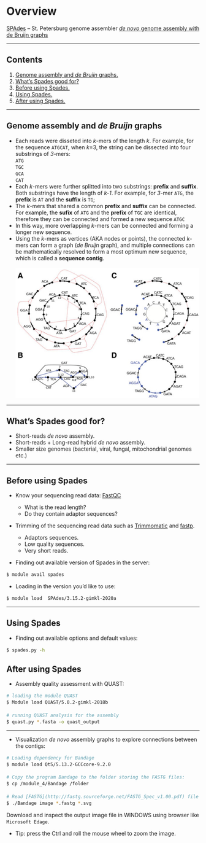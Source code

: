 # Overview

[SPAdes](https://cab.spbu.ru/software/spades/) – St. Petersburg genome assembler [*de novo* genome assembly with de Bruijn graphs](https://www.ncbi.nlm.nih.gov/pmc/articles/PMC3342519/)

---

## Contents
1. [Genome assembly and *de Bruijn* graphs.](#algorithm)
1. [What’s Spades good for?](#introduction)
1. [Before using Spades.](#Before-using-Spades)
1. [Using Spades.](#Using-Spades)
1. [After using Spades.](#After-using-Spades)

---

## Genome assembly and *de Bruijn* graphs
* Each reads were disseted into *k*-mers of the length *k*. For example, for the sequence `ATGCAT`, when *k*=3, the string can be dissected into four substrings of *3*-mers: <br>`ATG` <br>`TGC` <br>`GCA` <br>`CAT`
* Each *k*-mers were further splitted into two substrings: **prefix** and **suffix**. Both substrings have the length of *k-1*. For example, for *3*-mer `ATG`, the **prefix** is `AT` and the **suffix** is `TG`;
* The *k*-mers that shared a common **prefix** and **suffix** can be connected. For example, the **sufix** of `ATG` and the **prefix** of `TGC` are identical, therefore they can be connected and formed a new sequence `ATGC`
* In this way, more overlapping *k*-mers can be connected and forming a longer new sequence.
* Using the *k*-mers as vertices (AKA nodes or points), the connected *k*-mers can form a graph (*de Bruijn* graph), and multiple connections can be mathematically resolved to form a most optimum new sequence, which is called a **sequence contig**.
 <br> <br>![usage-0](https://github.com/jizhang-nz/HTS-training/blob/main/Fig.1.jpg)

---

## What’s Spades good for?
* Short-reads *de novo* assembly.
* Short-reads + Long-read hybrid *de novo* assembly.
* Smaller size genomes (bacterial, viral, fungal, mitochondrial genomes etc.)

---

## Before using Spades
* Know your sequencing read data: [FastQC](https://www.bioinformatics.babraham.ac.uk/projects/fastqc/)
	* What is the read length? 
	* Do they contain adaptor sequences?
* Trimming of the sequencing read data such as [Trimmomatic](http://www.usadellab.org/cms/?page=trimmomatic) and [fastp](https://github.com/OpenGene/fastp).
	* Adaptors sequences.
	* Low quality sequences.
	* Very short reads.

* Finding out available version of Spades in the server: 

```bash
$ module avail spades
```

* Loading in the version you’d like to use: 

```bash
$ module load  SPAdes/3.15.2-gimkl-2020a
```

---

## Using Spades
* Finding out available options and default values:

```bash
$ spades.py -h
```

## After using Spades
* Assembly quality assessment with QUAST:

```bash
# loading the module QUAST
$ Module load QUAST/5.0.2-gimkl-2018b

# running QUAST analysis for the assembly
$ quast.py *.fasta -o quast_output
```
---

* Visualization *de novo* assembly graphs to explore connections between the contigs:

```bash
# Loading dependency for Bandage
$ module load Qt5/5.13.2-GCCcore-9.2.0

# Copy the program Bandage to the folder storing the FASTG files:
$ cp /module_4/Bandage /folder

# Read [FASTG](http://fastg.sourceforge.net/FASTG_Spec_v1.00.pdf) file and drew image with Bandage:
$ ./Bandage image *.fastg *.svg

```
Download and inspect the output image file in WINDOWS using browser like `Microsoft Edage`.
* Tip: press the Ctrl and roll the mouse wheel to zoom the image.
